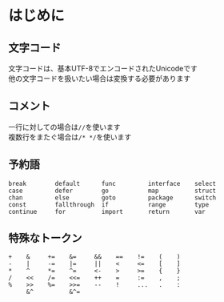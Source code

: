 # はじめに

## 文字コード

文字コードは、基本UTF-8でエンコードされたUnicodeです  
他の文字コードを扱いたい場合は変換する必要があります  

## コメント
一行に対しての場合は`//`を使います  
複数行をまたぐ場合は`/* */`を使います

## 予約語
```
break        default      func         interface    select
case         defer        go           map          struct
chan         else         goto         package      switch
const        fallthrough  if           range        type
continue     for          import       return       var
```

## 特殊なトークン
```
+    &     +=    &=     &&    ==    !=    (    )
-    |     -=    |=     ||    <     <=    [    ]
*    ^     *=    ^=     <-    >     >=    {    }
/    <<    /=    <<=    ++    =     :=    ,    ;
%    >>    %=    >>=    --    !     ...   .    :
     &^          &^=
```
